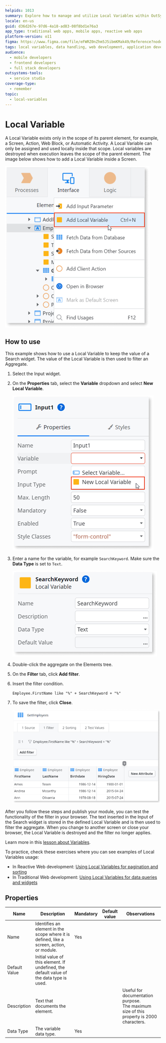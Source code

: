 ```yaml
---
helpids: 1013
summary: Explore how to manage and utilize Local Variables within OutSystems 11 (O11) for scoped data handling in web development.
locale: en-us
guid: d36d267e-97d6-4a18-ad83-08f8bd1e76a3
app_type: traditional web apps, mobile apps, reactive web apps
platform-version: o11
figma: https://www.figma.com/file/eFWRZ0nZhm5J5ibmKMak49/Reference?node-id=1351:1635
tags: local variables, data handling, web development, application development, data filtering
audience:
  - mobile developers
  - frontend developers
  - full stack developers
outsystems-tools:
  - service studio
coverage-type:
  - remember
topic:
  - local-variables
---
```


# Local Variable

A Local Variable exists only in the scope of its parent element, for example, a Screen, Action, Web Block, or Automatic Activity. A Local Variable can only be assigned and used locally inside that scope. Local variables are destroyed when execution leaves the scope of the parent element. The image below shows how to add a Local Variable inside a Screen.  

![Screenshot showing the process of adding a Local Variable inside a Screen in Service Studio](images/add-local-variable-inside-screen-ss.png "Adding a Local Variable in Service Studio")

## How to use

This example shows how to use a Local Variable to keep the value of a Search widget. The value of the Local Variable is then used to filter an Aggregate.

1. Select the Input widget.

1. On the **Properties** tab, select the **Variable** dropdown and select **New Local Variable**.

    ![Screenshot of the Properties tab in Service Studio with the Variable dropdown expanded showing the New Local Variable option](images/local-variable-ss.png "New Local Variable Selection")

1. Enter a name for the variable, for example `SearchKeyword`. Make sure the **Data Type** is set to `Text`.

    ![Screenshot of a new Local Variable named SearchKeyword being created with the Data Type set to Text in Service Studio](images/variable-searchkeyword-ss.png "Defining a Local Variable as SearchKeyword")

1. Double-click the aggregate on the Elements tree.

1. On the **Filter** tab, click **Add filter**.

1. Insert the filter condition.

    ```
    Employee.FirstName like "%" + SearchKeyword + "%"
    ```

1. To save the filter, click **Close**.

    ![Screenshot of a filtered aggregate in Service Studio where the filter condition includes a Local Variable named SearchKeyword](images/filtered-aggregate-ss.png "Filtered Aggregate Using a Local Variable")

After you follow these steps and publish your module, you can test the functionality of the filter in your browser. The text inserted in the Input of the Search widget is stored in the defined Local Variable and is then used to filter the aggregate. When you change to another screen or close your browser, the Local Variable is destroyed and the filter no longer applies.

Learn more in this [lesson about Variables](https://learn.outsystems.com/training/journeys/web-developer-662/variables/o11/316).  

To practice, check these exercises where you can see examples of Local Variables usage:  

* In Reactive Web development: [Using Local Variables for pagination and sorting](https://learn.outsystems.com/training/journeys/web-developer-662/pagination-and-sorting-exercise/o11/559)  
* In Traditional Web development: [Using Local Variables for data queries and widgets](https://learn.outsystems.com/training/journeys/traditional-web-developer-655/data-queries-and-widgets-ii-exercise/o11/1126)  

## Properties

<table markdown="1">
<thead>
<tr>
<th>Name</th>
<th>Description</th>
<th>Mandatory</th>
<th>Default value</th>
<th>Observations</th>
</tr>
</thead>
<tbody>
<tr>
<td title="Name">Name</td>
<td>Identifies an element in the scope where it is defined, like a screen, action, or module.</td>
<td>Yes</td>
<td></td>
<td></td>
</tr>
<tr>
<td title="Default Value">Default Value</td>
<td>Initial value of this element. If undefined, the default value of the data type is used.</td>
<td></td>
<td></td>
<td></td>
</tr>
<tr>
<td title="Description">Description</td>
<td>Text that documents the element.</td>
<td></td>
<td></td>
<td>Useful for documentation purpose.<br/>The maximum size of this property is 2000 characters.</td>
</tr>
<tr>
<td title="Data Type">Data Type</td>
<td>The variable data type.</td>
<td>Yes</td>
<td></td>
<td></td>
</tr>
</tbody>
</table>
